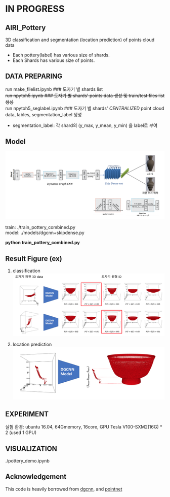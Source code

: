 # IN PROGRESS

## AIRI_Pottery
3D classification and segmentation (location prediction) of points cloud data
* Each pottery(label) has various size of shards.  
* Each Shards has various size of points.  


## DATA PREPARING
run make_filelist.ipynb ### 도자기 별 shards list  
~~run npytoh5.ipynb ### 도자기 별 shards' points data 생성 및 train/test files list 생성~~  
run npytoh5_seglabel.ipynb ### 도자기 별 shards' *CENTRALIZED* point cloud data, lables, segmentation_label 생성  
* segmentation_label: 각 shard의 (y_max, y_mean, y_min) 을 label로 부여



## Model

![model](./images/model.png)

  
train: ./train_pottery_combined.py  
model: ./models/dgcnn+skipdense.py   

**python train_pottery_combined.py**


## Result Figure (ex)
1) classification  
![classification](./images/classification.png)


2) location prediction  
![segmentation](./images/segmentation.png)

## EXPERIMENT
실험 환경: ubuntu 16.04, 64Gmemory, 16core, GPU Tesla V100-SXM2(16G) * 2 (used 1 GPU)  
 

## VISUALIZATION
./pottery_demo.ipynb



## Acknowledgement
This code is heavily borrowed from [dgcnn](https://github.com/WangYueFt/dgcnn), and [pointnet](https://github.com/charlesq34/pointnet)

